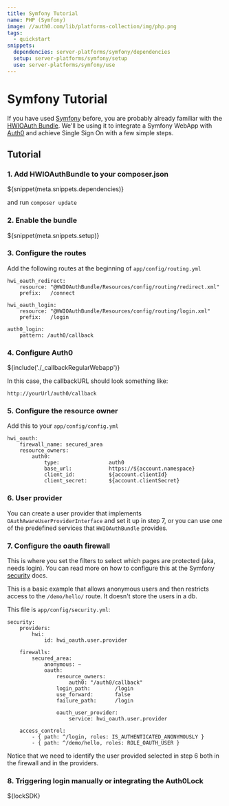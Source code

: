 ```yaml
---
title: Symfony Tutorial
name: PHP (Symfony)
image: //auth0.com/lib/platforms-collection/img/php.png
tags:
  - quickstart
snippets:
  dependencies: server-platforms/symfony/dependencies
  setup: server-platforms/symfony/setup
  use: server-platforms/symfony/use
---
```


# Symfony Tutorial

If you have used [Symfony](http://symfony.com) before, you are probably already familiar with the [HWIOAuth Bundle](https://github.com/hwi/HWIOAuthBundle). We'll be using it to integrate a Symfony WebApp with [Auth0](https://auth0.com/) and achieve Single Sign On with a few simple steps.

## Tutorial

### 1. Add HWIOAuthBundle to your composer.json

${snippet(meta.snippets.dependencies)}

and run `composer update`


### 2. Enable the bundle

${snippet(meta.snippets.setup)}

### 3. Configure the routes

Add the following routes at the beginning of `app/config/routing.yml`

    hwi_oauth_redirect:
        resource: "@HWIOAuthBundle/Resources/config/routing/redirect.xml"
        prefix:   /connect

    hwi_oauth_login:
        resource: "@HWIOAuthBundle/Resources/config/routing/login.xml"
        prefix:   /login

    auth0_login:
        pattern: /auth0/callback


### 4. Configure Auth0

${include('./_callbackRegularWebapp')}

In this case, the callbackURL should look something like:

```
http://yourUrl/auth0/callback
```

### 5. Configure the resource owner

Add this to your `app/config/config.yml`

    hwi_oauth:
        firewall_name: secured_area
        resource_owners:
            auth0:
                type:                auth0
                base_url:            https://${account.namespace}
                client_id:           ${account.clientId}
                client_secret:       ${account.clientSecret}

### 6. User provider

You can create a user provider that implements `OAuthAwareUserProviderInterface` and set it up in step 7, or you
can use one of the predefined services that `HWIOAuthBundle` provides.

### 7. Configure the oauth firewall

This is where you set the filters to select which pages are protected (aka, needs login). You can read more on how to configure this at the Symfony [security](http://symfony.com/doc/current/book/security.html) docs.

This is a basic example that allows anonymous users and then restricts access to the `/demo/hello/` route. It doesn't store the users in a db.

This file is `app/config/security.yml`:

    security:
        providers:
            hwi:
                id: hwi_oauth.user.provider

        firewalls:
            secured_area:
                anonymous: ~
                oauth:
                    resource_owners:
                        auth0: "/auth0/callback"
                    login_path:        /login
                    use_forward:       false
                    failure_path:      /login

                    oauth_user_provider:
                        service: hwi_oauth.user.provider

        access_control:
            - { path: ^/login, roles: IS_AUTHENTICATED_ANONYMOUSLY }
            - { path: ^/demo/hello, roles: ROLE_OAUTH_USER }

Notice that we need to identify the user provided selected in step 6 both in the firewall and in the providers.

### 8. Triggering login manually or integrating the Auth0Lock

${lockSDK}
